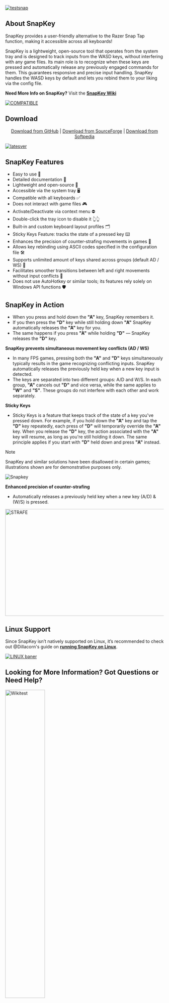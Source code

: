 [![testsnap](https://github.com/user-attachments/assets/e9a23ba9-d394-4711-abfc-994932605d86)](https://github.com/cafali/SnapKey/releases)

**About SnapKey** 
--------------------------------------------------------------------------------------------------
SnapKey provides a user-friendly alternative to the Razer Snap Tap function, making it accessible across all keyboards!

SnapKey is a lightweight, open-source tool that operates from the system tray and is designed to track inputs from the WASD keys, without interfering with any game files. Its main role is to recognize when these keys are pressed and automatically release any previously engaged commands for them. This guarantees responsive and precise input handling. SnapKey handles the WASD keys by default and lets you rebind them to your liking via the config file.

**Need More Info on SnapKey?** Visit the [**SnapKey Wiki**](https://github.com/cafali/SnapKey/wiki)

[![COMPATIBLE](https://github.com/user-attachments/assets/069a7a23-cfe4-47eb-8ac2-05872fcc2028)](https://github.com/cafali/SnapKey/wiki/Compatibility-List)



Download
--------------------------------------------------------------------------------------------------
<p align="center">
  <a href="https://github.com/cafali/SnapKey/releases">Download from GitHub</a> |
  <a href="https://sourceforge.net/projects/snapkey/">Download from SourceForge</a> |
  <a href="https://www.softpedia.com/get/Tweak/System-Tweak/SnapKey.shtml">Download from Softpedia</a>
</p>


[![latesver](https://github.com/user-attachments/assets/09694f7c-6eeb-4c80-9a02-1d777956d181)](https://github.com/cafali/SnapKey/wiki/Updates)

**SnapKey Features**
--------------------------------------------------------------------------------------------------
- Easy to use 🧩
- Detailed documentation 📖
- Lightweight and open-source 🌟
- Accessible via the system tray 🖥️
- Compatible with all keyboards ✅
- Does not interact with game files 🎮
- Activate/Deactivate via context menu ⛔
- Double-click the tray icon to disable it 👆👆
- Built‑in and custom keyboard layout profiles 🗂️
- Sticky Keys Feature: tracks the state of a pressed key ⌨️
- Enhances the precision of counter-strafing movements in games 🎯
- Allows key rebinding using ASCII codes specified in the configuration file 🛠️
- Supports unlimited amount of keys shared across groups (default AD / WS) 🔄
- Facilitates smoother transitions between left and right movements without input conflicts 🚀
- Does not use AutoHotkey or similar tools; its features rely solely on Windows API functions 🛡️

**SnapKey in Action**
--------------------------------------------------------------------------------------------------
- When you press and hold down the **"A"** key, SnapKey remembers it.
- If you then press the **"D"** key while still holding down **"A"** SnapKey automatically releases the **"A"** key for you.
- The same happens if you press **"A"** while holding **"D"** — SnapKey releases the **"D"** key.

**SnapKey prevents simultaneous movement key conflicts (AD / WS)**

- In many FPS games, pressing both the **"A"** and **"D"** keys simultaneously typically results in the game recognizing conflicting inputs. SnapKey automatically releases the previously held key when a new key input is detected.
- The keys are separated into two different groups: A/D and W/S. In each group, **"A"** cancels out **"D"** and vice versa, while the same applies to **"W"** and **"S"**. These groups do not interfere with each other and work separately.

**Sticky Keys**

- Sticky Keys is a feature that keeps track of the state of a key you've pressed down. For example, if you 
hold down the **"A"** key and tap the **"D"** key repeatedly, each press of **"D"** will temporarily override 
the **"A"** key. When you release the **"D"** key, the action associated with the **"A"** key will resume, as 
long as you're still holding it down. The same principle applies if you start with **"D"** held down and 
press **"A"** instead.

> [!NOTE]
> SnapKey and similar solutions have been disallowed in certain games; illustrations shown are for demonstrative purposes only.

![Snapkey](https://github.com/user-attachments/assets/504ffa5e-50d3-4a77-9016-70f22d143cb1)

**Enhanced precision of counter-strafing**

- Automatically releases a previously held key when a new key (A/D) & (W/S) is pressed.

<img src="https://github.com/user-attachments/assets/4453aba4-b9bc-45e8-8a80-80caad39347b" width="600" height="338" alt="STRAFE">

**Linux Support**
--------------------------------------------------------------------------------------------------
Since SnapKey isn’t natively supported on Linux, it’s recommended to check out @Dillacorn's guide on **[running SnapKey on Linux](https://github.com/cafali/SnapKey/issues/4#issuecomment-2251568839)**.

[![LINUX baner](https://github.com/user-attachments/assets/794a16ed-b0ab-4320-a680-52bda1ca0fd1)](https://github.com/cafali/SnapKey/wiki/Setup-Linux)

Looking for More Information? Got Questions or Need Help?
--------------------------------------------------------------------------------------------------
[<img src="https://github.com/user-attachments/assets/0c6d7564-6471-49f2-9367-64f7bffb7e37" alt="Wikitest" width="50%" />](https://github.com/cafali/SnapKey/wiki)

- **[About ℹ️](https://github.com/cafali/SnapKey/wiki/About)**  
  Discover SnapKey, explore its features and see how it can benefit you

- **[Code Breakdown 🧠](https://github.com/cafali/SnapKey/wiki/Code-Breakdown)**  
  Dive into the details of SnapKey’s code structure

- **[Compatibility List 🎮](https://github.com/cafali/SnapKey/wiki/Compatibility-List)**  
  Compatibility status of games with SnapKey

- **[FAQ❓](https://github.com/cafali/SnapKey/wiki/FAQ)**  
  Find answers to common questions about SnapKey

- **[License 📜](https://github.com/cafali/SnapKey/wiki/License)**  
  Overview of SnapKey’s licensing

- **[Rebinding Keys ⌨️](https://github.com/cafali/SnapKey/wiki/Rebinding-Keys)**  
  Instructions on how to rebind keys

- **[Setup 🛠️](https://github.com/cafali/SnapKey/wiki/Setup)**  
  General setup instructions for getting Snapkey up and running on your system

- **[Setup Linux 🐧](https://github.com/cafali/SnapKey/wiki/Setup-Linux)**  
  Setting up SnapKey on Linux distributions

- **[System Requirements 🖥️](https://github.com/cafali/SnapKey/wiki/System-Requirements)**  
  SnapKey System Requirements

- **[Troubleshoot 🔧](https://github.com/cafali/SnapKey/wiki/Troubleshoot)**  
  Solutions and tips for troubleshooting common issues with SnapKey

- **[Changelog 🔄](https://github.com/cafali/SnapKey/wiki/Updates)**  
  View SnapKey releases and changes
----

<p align="center">
  SnapKey by
</p>

<p align="center">
  <a href="https://github.com/cafali">@cafali</a> 
  <a href="https://github.com/minteeaa">@minteeaa</a> 
  <a href="https://github.com/Yaw-Dev">@Yaw-Dev</a>
</p>

<p align="center">
  <a href="https://github.com/cafali/Snapkey/graphs/contributors">
    <img src="https://contrib.rocks/image?repo=cafali/Snapkey" />
  </a>
</p>
